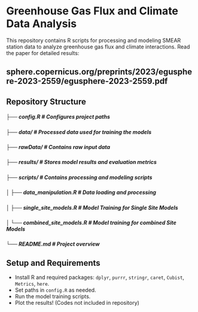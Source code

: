 # Greenhouse Gas Flux and Climate Data Analysis

This repository contains R scripts for processing and modeling SMEAR station data to analyze greenhouse gas flux and climate interactions.
Read the paper for detailed results:
## sphere.copernicus.org/preprints/2023/egusphere-2023-2559/egusphere-2023-2559.pdf

## Repository Structure

##### ├── config.R                   # Configures project paths
##### ├── data/                      # Processed data used for training the models
##### ├── rawData/                   # Contains raw input data
##### ├── results/                   # Stores model results and evaluation metrics
##### ├── scripts/                   # Contains processing and modeling scripts
##### │   ├── data_manipulation.R    # Data loading and processing
##### │   ├── single_site_models.R   # Model Training for Single Site Models
##### │   └── combined_site_models.R # Model training for combined Site Models
##### └── README.md                  # Project overview


## Setup and Requirements

- Install R and required packages: `dplyr`, `purrr`, `stringr`, `caret`, `Cubist`, `Metrics`, `here`.
- Set paths in `config.R` as needed.
- Run the model training scripts.
- Plot the results! (Codes not included in repository)
